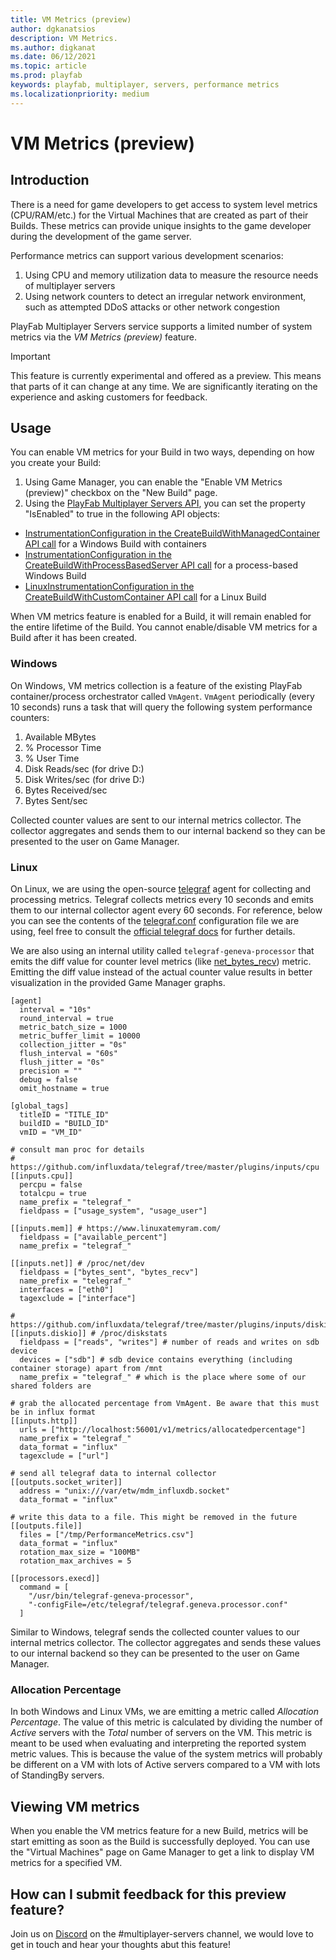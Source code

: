 ```yaml
---
title: VM Metrics (preview)
author: dgkanatsios
description: VM Metrics.
ms.author: digkanat
ms.date: 06/12/2021
ms.topic: article
ms.prod: playfab
keywords: playfab, multiplayer, servers, performance metrics
ms.localizationpriority: medium
---
```


# VM Metrics (preview)

## Introduction

There is a need for game developers to get access to system level metrics (CPU/RAM/etc.) for the Virtual Machines that are created as part of their Builds. These metrics can provide unique insights to the game developer during the development of the game server. 

Performance metrics can support various development scenarios:

1. Using CPU and memory utilization data to measure the resource needs of multiplayer servers
2. Using network counters to detect an irregular network environment, such as attempted DDoS attacks or other network congestion

PlayFab Multiplayer Servers service supports a limited number of system metrics via the *VM Metrics (preview)* feature.

> [!Important]
> This feature is currently experimental and offered as a preview. This means that parts of it can change at any time. We are significantly iterating on the experience and asking customers for feedback.

## Usage

You can enable VM metrics for your Build in two ways, depending on how you create your Build:

1. Using Game Manager, you can enable the "Enable VM Metrics (preview)" checkbox on the "New Build" page.
2. Using the [PlayFab Multiplayer Servers API](https://docs.microsoft.com/rest/api/playfab/multiplayer), you can set the property "IsEnabled" to true in the following API objects:
  - [InstrumentationConfiguration in the CreateBuildWithManagedContainer API call](https://docs.microsoft.com/rest/api/playfab/multiplayer/multiplayer-server/create-build-with-managed-container#instrumentationconfiguration) for a Windows Build with containers
  - [InstrumentationConfiguration in the CreateBuildWithProcessBasedServer API call](https://docs.microsoft.com/rest/api/playfab/multiplayer/multiplayer-server/create-build-with-process-based-server#instrumentationconfiguration) for a process-based Windows Build
  - [LinuxInstrumentationConfiguration in the CreateBuildWithCustomContainer API call](https://docs.microsoft.com/rest/api/playfab/multiplayer/multiplayer-server/create-build-with-custom-container#linuxinstrumentationconfiguration) for a Linux Build

When VM metrics feature is enabled for a Build, it will remain enabled for the entire lifetime of the Build. You cannot enable/disable VM metrics for a Build after it has been created.

### Windows

On Windows, VM metrics collection is a feature of the existing PlayFab container/process orchestrator called `VmAgent`. `VmAgent` periodically (every 10 seconds) runs a task that will query the following system performance counters: 

1. Available MBytes
2. % Processor Time
3. % User Time
4. Disk Reads/sec (for drive D:)
5. Disk Writes/sec (for drive D:)
6. Bytes Received/sec
7. Bytes Sent/sec

Collected counter values are sent to our internal metrics collector. The collector aggregates and sends them to our internal backend so they can be presented to the user on Game Manager.

### Linux

On Linux, we are using the open-source [telegraf](https://github.com/influxdata/telegraf) agent for collecting and processing metrics. Telegraf collects metrics every 10 seconds and emits them to our internal collector agent every 60 seconds. For reference, below you can see the contents of the [telegraf.conf](https://docs.influxdata.com/telegraf/v1.15/administration/configuration/#agent-configuration) configuration file we are using, feel free to consult the [official telegraf docs](https://docs.influxdata.com/telegraf/v1.15) for further details.

We are also using an internal utility called `telegraf-geneva-processor` that emits the diff value for counter level metrics (like [net_bytes_recv](https://github.com/influxdata/telegraf/blob/master/plugins/inputs/net/NET_README.md#measurements--fields)) metric. Emitting the diff value instead of the actual counter value results in better visualization in the provided Game Manager graphs.

```
[agent]
  interval = "10s" 
  round_interval = true
  metric_batch_size = 1000
  metric_buffer_limit = 10000
  collection_jitter = "0s"
  flush_interval = "60s"
  flush_jitter = "0s"
  precision = ""
  debug = false
  omit_hostname = true
  
[global_tags]
  titleID = "TITLE_ID"
  buildID = "BUILD_ID"
  vmID = "VM_ID"

# consult man proc for details
# https://github.com/influxdata/telegraf/tree/master/plugins/inputs/cpu
[[inputs.cpu]]
  percpu = false
  totalcpu = true
  name_prefix = "telegraf_"
  fieldpass = ["usage_system", "usage_user"]

[[inputs.mem]] # https://www.linuxatemyram.com/
  fieldpass = ["available_percent"]
  name_prefix = "telegraf_"

[[inputs.net]] # /proc/net/dev
  fieldpass = ["bytes_sent", "bytes_recv"]
  name_prefix = "telegraf_"
  interfaces = ["eth0"]
  tagexclude = ["interface"]
  
# https://github.com/influxdata/telegraf/tree/master/plugins/inputs/diskio
[[inputs.diskio]] # /proc/diskstats
  fieldpass = ["reads", "writes"] # number of reads and writes on sdb device  
  devices = ["sdb"] # sdb device contains everything (including container storage) apart from /mnt
  name_prefix = "telegraf_" # which is the place where some of our shared folders are

# grab the allocated percentage from VmAgent. Be aware that this must be in influx format  
[[inputs.http]]
  urls = ["http://localhost:56001/v1/metrics/allocatedpercentage"]
  name_prefix = "telegraf_"
  data_format = "influx"
  tagexclude = ["url"]

# send all telegraf data to internal collector
[[outputs.socket_writer]]
  address = "unix:///var/etw/mdm_influxdb.socket"
  data_format = "influx"
  
# write this data to a file. This might be removed in the future  
[[outputs.file]]
  files = ["/tmp/PerformanceMetrics.csv"]
  data_format = "influx"
  rotation_max_size = "100MB"
  rotation_max_archives = 5
  
[[processors.execd]]
  command = [
    "/usr/bin/telegraf-geneva-processor", 
    "-configFile=/etc/telegraf/telegraf.geneva.processor.conf"
  ]
```

Similar to Windows, telegraf sends the collected counter values to our internal metrics collector. The collector aggregates and sends these values to our internal backend so they can be presented to the user on Game Manager.

### Allocation Percentage

In both Windows and Linux VMs, we are emitting a metric called *Allocation Percentage*. The value of this metric is calculated by dividing the number of *Active* servers with the *Total* number of servers on the VM. This metric is meant to be used when evaluating and interpreting the reported system metric values. This is because the value of the system metrics will probably be different on a VM with lots of Active servers compared to a VM with lots of StandingBy servers. 

## Viewing VM metrics

When you enable the VM metrics feature for a new Build, metrics will be start emitting as soon as the Build is successfully deployed. You can use the "Virtual Machines" page on Game Manager to get a link to display VM metrics for a specified VM.

## How can I submit feedback for this preview feature?

Join us on [Discord](https://discord.gg/gamestack) on the #multiplayer-servers channel, we would love to get in touch and hear your thoughts abut this feature!
